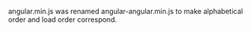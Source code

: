 angular.min.js was renamed angular-angular.min.js
to make alphabetical order and load order correspond.

